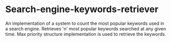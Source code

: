# Search-engine-keywords-retriever
An implementation of a system to count the most popular keywords used in a search engine. Retrieves 'n' most popular keywords searched at any given time. Max priority structure implementation is used to retrieve the keywords.
